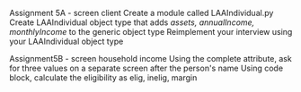 Assignment 5A - screen client
Create a module called LAAIndividual.py
Create LAAIndividual object type that adds *assets, annualIncome, monthlyIncome* to the generic object type
Reimplement your interview using your LAAIndividual object type

Assignment5B - screen household income
Using the complete attribute, ask for three values on a separate screen after the person's name
Using code block, calculate the eligibility as elig, inelig, margin